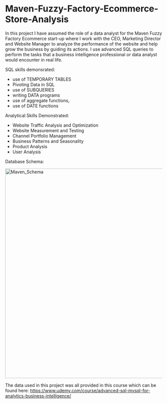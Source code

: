 # Maven-Fuzzy-Factory-Ecommerce-Store-Analysis
In this project I have assumed the role of a data analyst for the Maven Fuzzy Factory Ecommerce start-up where I work with the CEO, Marketing Director and Website Manager to analyze the performance of the website and help grow the business by guiding its actions. I use advanced SQL queries to perform the tasks that a business intelligence professional or data  analyst would encounter in real life.

SQL skills demonsrated:
- use of TEMPORARY TABLES
- Pivoting Data in SQL
- use of SUBQUERIES
- writing DATA programs
- use of aggregate functions,
- use of DATE functions

Analytical Skills Demonstrated:
- Website Traffic Analysis and Optimization
- Website Measurement and Testing
- Channel Portfolio Management
- Business Patterns and Seasonality
- Product Analysis
- User Analysis

Database Schema:


<img width="670" alt="Maven_Schema" src="https://user-images.githubusercontent.com/91419941/186997615-c938fc3f-2268-4078-b2fe-d2ae48137099.png">

The data used in this project was all provided in this course which can be found here:
https://www.udemy.com/course/advanced-sql-mysql-for-analytics-business-intelligence/
